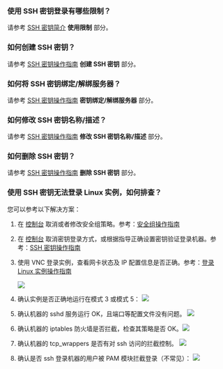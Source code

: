 ### 使用 SSH 密钥登录有哪些限制？

请参考 [SSH 密钥简介](/document/product/213/6092) **使用限制** 部分。

### 如何创建 SSH 密钥？

请参考 [SSH 密钥操作指南](/document/product/213/16691) **创建 SSH 密钥** 部分。

### 如何将 SSH 密钥绑定/解绑服务器？

请参考 [SSH 密钥操作指南](/document/product/213/16691) **密钥绑定/解绑服务器** 部分。

### 如何修改 SSH 密钥名称/描述？

请参考 [SSH 密钥操作指南](/document/product/213/16691) **修改 SSH 密钥名称/描述** 部分。

### 如何删除 SSH 密钥？

请参考 [SSH 密钥操作指南](/document/product/213/16691) **删除 SSH 密钥** 部分。

### 使用 SSH 密钥无法登录 Linux 实例，如何排查？

您可以参考以下解决方案：

1. 在 [控制台](http://console.tcecqpoc.fsphere.cn/cvm/securitygroup) 取消或者修改安全组策略。参考：[安全组操作指南](/document/product/213/12450)

2. 在 [控制台](http://console.tcecqpoc.fsphere.cn/cvm/sshkey) 取消密钥登录方式，或根据指导正确设置密钥验证登录机器。参考：[SSH 密钥操作指南](/document/product/213/16691)

3. 使用 VNC 登录实例，查看网卡状态及 IP 配置信息是否正确。参考：[登录 Linux 实例操作指南](/document/product/213/5436)

   ![](http://imgcache.tcecqpoc.fsphere.cn/image/main.qcloudimg.com/raw/17fa30409db52577fc8fed99a43264d2.png)

4. 确认实例是否正确地运行在模式 3 或模式 5：
   ![](http://imgcache.tcecqpoc.fsphere.cn/image/main.qcloudimg.com/raw/0371d6b8c5a0b89ac70cff6b56adf3be.png)

5. 确认机器的 sshd 服务运行 OK，且端口等配置文件没有问题。
   ![](http://imgcache.tcecqpoc.fsphere.cn/image/main.qcloudimg.com/raw/32364a0beac01cc63c82d61ebadf89c2.png)

6. 确认机器的 iptables 防火墙是否拦截，检查其策略是否 OK。![](http://imgcache.tcecqpoc.fsphere.cn/image/main.qcloudimg.com/raw/9dbc3baa79c24673e59fb228cc57afad.png)

7. 确认机器的 tcp_wrappers 是否有对 ssh 访问的拦截控制。
   ![](http://imgcache.tcecqpoc.fsphere.cn/image/main.qcloudimg.com/raw/76ac9f09b606cbd7f2121f4306ff3bc8.png)

8. 确认是否 ssh 登录机器的用户被 PAM 模块拦截登录（不常见）：
   ![](http://imgcache.tcecqpoc.fsphere.cn/image/main.qcloudimg.com/raw/c7af6184b32867d0eb77cdfe1c362d04.png)